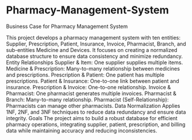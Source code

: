 # Pharmacy-Management-System
Business Case for Pharmacy Management System

This project develops a pharmacy management system with ten entities: Supplier, Prescription, Patient, Insurance, Invoice, Pharmacist, Branch, and sub-entities Medicine and Devices. It focuses on creating a normalized database structure to ensure data consistency and minimize redundancy.
Entity Relationships
Supplier & Item: One supplier supplies multiple items.
Medicine & Prescription: Many-to-many relationship between medicines and prescriptions.
Prescription & Patient: One patient has multiple prescriptions.
Patient & Insurance: One-to-one link between patient and insurance.
Prescription & Invoice: One-to-one relationship.
Invoice & Pharmacist: One pharmacist generates multiple invoices.
Pharmacist & Branch: Many-to-many relationship.
Pharmacist (Self-Relationship): Pharmacists can manage other pharmacists.
Data Normalization
Applies 1NF, 2NF, and 3NF techniques to reduce data redundancy and ensure data integrity.
Goals
The project aims to build a robust database for efficient pharmacy operations, integrating supplier, patient, prescription, and billing data while maintaining accuracy and reducing inconsistencies.
